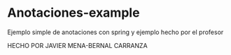 # Anotaciones-example

Ejemplo simple de anotaciones con spring y ejemplo hecho por el profesor 

HECHO POR JAVIER MENA-BERNAL CARRANZA
